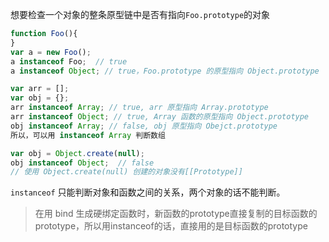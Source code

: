 ﻿想要检查一个对象的整条原型链中是否有指向`Foo.prototype`的对象
``` js
function Foo(){
}
var a = new Foo();
a instanceof Foo;  // true
a instanceof Object; // true，Foo.prototype 的原型指向 Object.prototype
```
``` js
var arr = [];
var obj = {};
arr instanceof Array; // true, arr 原型指向 Array.prototype
arr instanceof Object; // true, Array 函数的原型指向 Object.prototype
obj instanceof Array; // false, obj 原型指向 Obejct.prototype
所以，可以用 instanceof Array 判断数组
```
``` js
var obj = Object.create(null);
obj instanceof Object;  // false
// 使用 Object.create(null) 创建的对象没有[[Prototype]]
```
`instanceof` 只能判断对象和函数之间的关系，两个对象的话不能判断。
> 在用 bind 生成硬绑定函数时，新函数的prototype直接复制的目标函数的prototype，所以用instanceof的话，直接用的是目标函数的prototype
